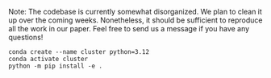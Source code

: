 Note: The codebase is currently somewhat disorganized. We plan to clean it up over the coming weeks. Nonetheless, it should be sufficient to reproduce all the work in our paper. Feel free to send us a message if you have any questions!

```
conda create --name cluster python=3.12
conda activate cluster
python -m pip install -e .
```
